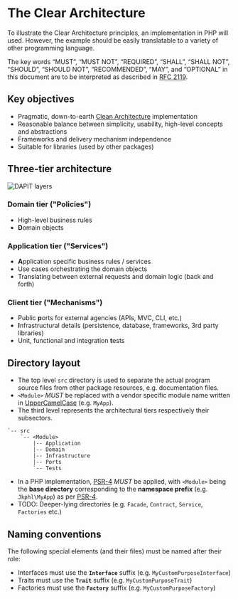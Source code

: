 # The Clear Architecture

To illustrate the Clear Architecture principles, an implementation in PHP will used. However, the example should be easily translatable to a variety of other programming language.

The key words “MUST”, “MUST NOT”, “REQUIRED”, “SHALL”, “SHALL NOT”, “SHOULD”, “SHOULD NOT”, “RECOMMENDED”, “MAY”, and “OPTIONAL” in this document are to be interpreted as described in [RFC 2119].

## Key objectives

* Pragmatic, down-to-earth [Clean Architecture](https://8thlight.com/blog/uncle-bob/2012/08/13/the-clean-architecture.html "The Clean Architecture by Bob Martin") implementation
* Reasonable balance between simplicity, usability, high-level concepts and abstractions
* Frameworks and delivery mechanism independence
* Suitable for libraries (used by other packages)

## Three-tier architecture

![DAPIT layers](https://rawgit.com/jkphl/generator-cleanphp/master/doc/dapit-layers.svg)

### Domain tier ("Policies")

* High-level business rules
* **D**omain objects

### Application tier ("Services")

* **A**pplication specific business rules / services
* Use cases orchestrating the domain objects
* Translating between external requests and domain logic (back and forth)

### Client tier ("Mechanisms")
* Public **p**orts for external agencies (APIs, MVC, CLI, etc.)
* **I**nfrastructural details (persistence, database, frameworks, 3rd party libraries)
* Unit, functional and integration **t**ests  


## Directory layout  

* The top level `src` directory is used to separate the actual program source files from other package resources, e.g. documentation files. 
* `<Module>` *MUST* be replaced with a vendor specific module name written in [UpperCamelCase] (e.g. `MyApp`).
* The third level represents the architectural tiers respectively their subsectors.

```
`-- src
    `-- <Module> 
        |-- Application
        |-- Domain
        |-- Infrastructure
        |-- Ports
        `-- Tests
```

* In a PHP implementation, [PSR-4] *MUST* be applied, with `<Module>` being the **base directory** corresponding to the **namespace prefix** (e.g. `Jkphl\MyApp`) as per [PSR-4].
* TODO: Deeper-lying directories (e.g. `Facade`, `Contract`, `Service`, `Factories` etc.) 

## Naming conventions

The following special elements (and their files) must be named after their role:

* Interfaces must use the **`Interface`** suffix (e.g. `MyCustomPurposeInterface`)
* Traits must use the **`Trait`** suffix (e.g. `MyCustomPurposeTrait`)
* Factories must use the **`Factory`** suffix (e.g. `MyCustomPurposeFactory`)

[RFC 2119]: http://tools.ietf.org/html/rfc2119
[UpperCamelCase]: https://en.wikipedia.org/wiki/Camel_case
[PSR-4]: http://www.php-fig.org/psr/psr-4/
